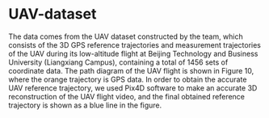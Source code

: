 # UAV-dataset

The data comes from the UAV dataset constructed by the team, which consists of the 3D GPS reference trajectories and measurement trajectories of the UAV during its low-altitude flight at Beijing Technology and Business University (Liangxiang Campus), containing a total of 1456 sets of coordinate data. The path diagram of the UAV flight is shown in Figure 10, where the orange trajectory is GPS data. In order to obtain the accurate UAV reference trajectory, we used Pix4D software to make an accurate 3D reconstruction of the UAV flight video, and the final obtained reference trajectory is shown as a blue line in the figure. 
